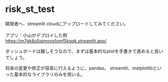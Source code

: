 # risk_st_test

開発者へ、streamlit cloudにアップロードしてみてください。<br><br>
アプリ：小山がデプロイした例<br>
https://m7gk8u5qjmoysfsmf5kgqk.streamlit.app/<br>


ダッシュボードは難しそうなので、まずは基本的なplotを手書きで進めると良いでしょう。<br>


将来の変更や修正が容易に行えるように、pandas、
streamlit、matplotlibといった基本的なライブラリのみを用いる。
